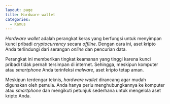 ```yaml
---
layout: page
title: Hardware wallet
categories:
  - Kamus
---
```


*Hardware wallet* adalah perangkat keras yang berfungsi untuk menyimpan kunci pribadi *cryptocurrency* secara *offline*. Dengan cara ini, aset kripto Anda terlindungi dari serangan *online* dan pencurian data.

Perangkat ini memberikan tingkat keamanan yang tinggi karena kunci pribadi tidak pernah tersimpan di internet. Sehingga, meskipun komputer atau *smartphone* Anda terinfeksi *malware*, aset kripto tetap aman.

Meskipun terdengar teknis, *hardware wallet* dirancang agar mudah digunakan oleh pemula. Anda hanya perlu menghubungkannya ke komputer atau *smartphone* dan mengikuti petunjuk sederhana untuk mengelola aset kripto Anda.